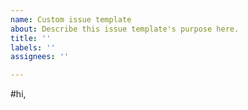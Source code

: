 ```yaml
---
name: Custom issue template
about: Describe this issue template's purpose here.
title: ''
labels: ''
assignees: ''

---
```


#hi,
